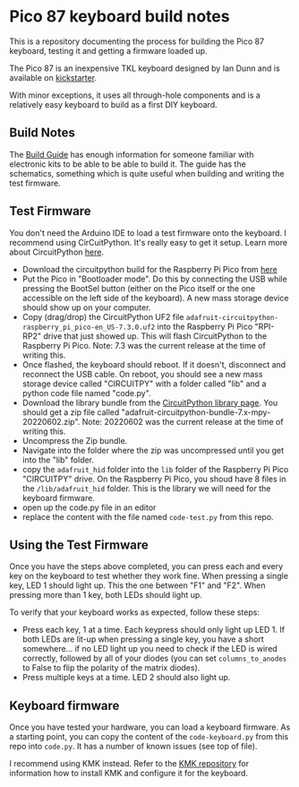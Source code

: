 # Pico 87 keyboard build notes

This is a repository documenting the process for building the Pico 87 keyboard, testing it and getting a firmware loaded up. 

The Pico 87 is an inexpensive TKL keyboard designed by Ian Dunn and is available on [kickstarter](https://www.kickstarter.com/projects/bi-vfd-clock/the-bolt-industries-pico-87-mechanical-keyboard).

With minor exceptions, it uses all through-hole components and is a relatively easy keyboard to build as a first DIY keyboard.


## Build Notes

The [Build Guide](https://www.boltind.com/?page_id=524) has enough information for someone familiar with electronic kits to be able to be able to build it.  The guide has the schematics, something which is quite useful when building and writing the test firmware.


## Test Firmware

You don't need the Arduino IDE to load a test firmware onto the keyboard.  I recommend using CirCuitPython.  It's really easy to get it setup.  Learn more about CircuitPython [here](https://circuitpython.org/).

- Download the circuitpython build for the Raspberry Pi Pico from [here](https://circuitpython.org/board/raspberry_pi_pico/)
- Put the Pico in "Bootloader mode". Do this by connecting the USB while pressing the BootSel button (either on the Pico itself or the one accessible on the left side of the keyboard). A new mass storage device should show up on your computer.
- Copy (drag/drop) the CircuitPython UF2 file `adafruit-circuitpython-raspberry_pi_pico-en_US-7.3.0.uf2` into the Raspberry Pi Pico "RPI-RP2" drive that just showed up.  This will flash CircuitPython to the Raspberry Pi Pico.  Note: 7.3 was the current release at the time of writing this.
- Once flashed, the keyboard should reboot. If it doesn't, disconnect and reconnect the USB cable.  On reboot, you should see a new mass storage device called "CIRCUITPY" with a folder called "lib" and a python code file named "code.py".   
- Download the library bundle from the [CircuitPython library page](https://circuitpython.org/libraries).  You should get a zip file called "adafruit-circuitpython-bundle-7.x-mpy-20220602.zip". Note: 20220602 was the current release at the time of writing this.
- Uncompress the Zip bundle.
- Navigate into the folder where the zip was uncompressed until you get into the "lib" folder.
- copy the `adafruit_hid` folder into the `lib` folder of the Raspberry Pi Pico "CIRCUITPY" drive.  On the Raspberry Pi Pico, you shoud have 8 files in the `/lib/adafruit_hid` folder.  This is the library we will need for the keyboard firmware.
- open up the code.py file in an editor
- replace the content with the file named `code-test.py` from this repo.

## Using the Test Firmware

Once you have the steps above completed, you can press each and every key on the keyboard to test whether they work fine.  When pressing a single key, LED 1 should light up. This the one between "F1" and "F2".  When pressing more than 1 key, both LEDs should light up.

To verify that your keyboard works as expected, follow these steps:
- Press each key, 1 at a time.  Each keypress should only light up LED 1.  If both LEDs are lit-up when pressing a single key, you have a short somewhere... if no LED light up you need to check if the LED is wired correctly, followed by all of your diodes (you can set `columns_to_anodes` to False to flip the polarity of the matrix diodes).
- Press multiple keys at a time.  LED 2 should also light up.

## Keyboard firmware

Once you have tested your hardware, you can load a keyboard firmware.  As a starting point, you can copy the content of the `code-keyboard.py` from this repo into `code.py`.  It has a number of known issues (see top of file).

I recommend using KMK instead.  Refer to the [KMK repository](https://github.com/KMKfw/kmk_firmware) for information how to install KMK and configure it for the keyboard.
